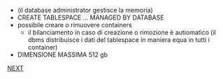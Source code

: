 - (il database administrator gestisce la memoria)
- CREATE TABLESPACE ... MANAGED BY DATABASE
- possibile creare o rimuovere containers
	- il bilanciamento in caso di creazione o rimozione è autiomatico (il dbms distribuisce i dati del tablespace in maniera equa in tutti i container)
- DIMENSIONE MASSIMA 512 gb

 [NEXT](pages/struttura_database.md)
